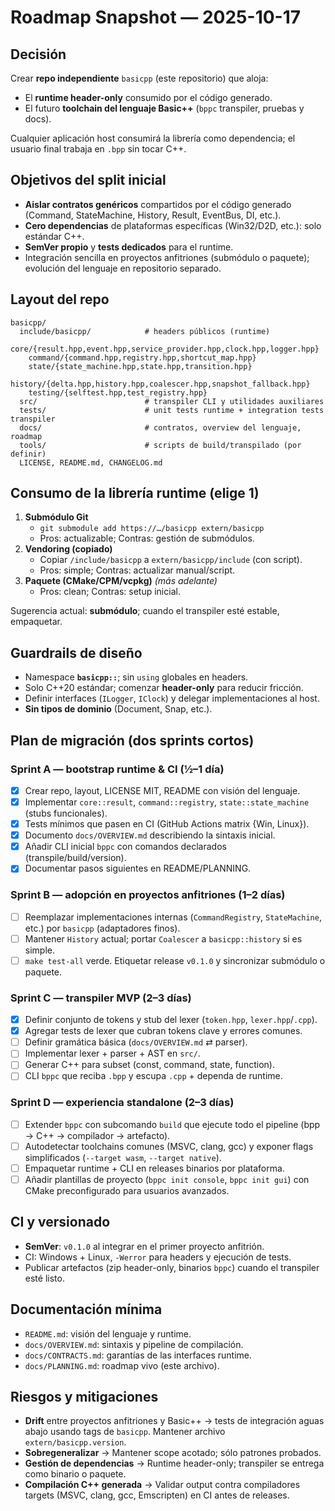 # Roadmap Snapshot — 2025-10-17

## Decisión

Crear **repo independiente** `basicpp` (este repositorio) que aloja:

- El **runtime header-only** consumido por el código generado.
- El futuro **toolchain del lenguaje Basic++** (`bppc` transpiler, pruebas y docs).

Cualquier aplicación host consumirá la librería como dependencia; el usuario final trabaja en `.bpp` sin tocar C++.

## Objetivos del split inicial

- **Aislar contratos genéricos** compartidos por el código generado (Command, StateMachine, History, Result, EventBus, DI, etc.).
- **Cero dependencias** de plataformas específicas (Win32/D2D, etc.): solo estándar C++.
- **SemVer propio** y **tests dedicados** para el runtime.
- Integración sencilla en proyectos anfitriones (submódulo o paquete); evolución del lenguaje en repositorio separado.

## Layout del repo

```
basicpp/
  include/basicpp/            # headers públicos (runtime)
    core/{result.hpp,event.hpp,service_provider.hpp,clock.hpp,logger.hpp}
    command/{command.hpp,registry.hpp,shortcut_map.hpp}
    state/{state_machine.hpp,state.hpp,transition.hpp}
    history/{delta.hpp,history.hpp,coalescer.hpp,snapshot_fallback.hpp}
    testing/{selftest.hpp,test_registry.hpp}
  src/                        # transpiler CLI y utilidades auxiliares
  tests/                      # unit tests runtime + integration tests transpiler
  docs/                       # contratos, overview del lenguaje, roadmap
  tools/                      # scripts de build/transpilado (por definir)
  LICENSE, README.md, CHANGELOG.md
```

## Consumo de la librería runtime (elige 1)

1. **Submódulo Git**
   - `git submodule add https://…/basicpp extern/basicpp`
   - Pros: actualizable; Contras: gestión de submódulos.
2. **Vendoring (copiado)**
   - Copiar `/include/basicpp` a `extern/basicpp/include` (con script).
   - Pros: simple; Contras: actualizar manual/script.
3. **Paquete (CMake/CPM/vcpkg)** *(más adelante)*
   - Pros: clean; Contras: setup inicial.

Sugerencia actual: **submódulo**; cuando el transpiler esté estable, empaquetar.

## Guardrails de diseño

- Namespace **`basicpp::`**; sin `using` globales en headers.
- Solo C++20 estándar; comenzar **header-only** para reducir fricción.
- Definir interfaces (`ILogger`, `IClock`) y delegar implementaciones al host.
- **Sin tipos de dominio** (Document, Snap, etc.).

## Plan de migración (dos sprints cortos)

### Sprint A — bootstrap runtime & CI (½–1 día)

- [x] Crear repo, layout, LICENSE MIT, README con visión del lenguaje.
- [x] Implementar `core::result`, `command::registry`, `state::state_machine` (stubs funcionales).
- [x] Tests mínimos que pasen en CI (GitHub Actions matrix {Win, Linux}).
- [x] Documento `docs/OVERVIEW.md` describiendo la sintaxis inicial.
- [x] Añadir CLI inicial `bppc` con comandos declarados (transpile/build/version).
- [x] Documentar pasos siguientes en README/PLANNING.

### Sprint B — adopción en proyectos anfitriones (1–2 días)

- [ ] Reemplazar implementaciones internas (`CommandRegistry`, `StateMachine`, etc.) por `basicpp` (adaptadores finos).
- [ ] Mantener `History` actual; portar `Coalescer` a `basicpp::history` si es simple.
- [ ] `make test-all` verde. Etiquetar release `v0.1.0` y sincronizar submódulo o paquete.

### Sprint C — transpiler MVP (2–3 días)

- [x] Definir conjunto de tokens y stub del lexer (`token.hpp`, `lexer.hpp`/`.cpp`).
- [x] Agregar tests de lexer que cubran tokens clave y errores comunes.
- [ ] Definir gramática básica (`docs/OVERVIEW.md` ⇄ parser).
- [ ] Implementar lexer + parser + AST en `src/`.
- [ ] Generar C++ para subset (const, command, state, function).
- [ ] CLI `bppc` que reciba `.bpp` y escupa `.cpp` + dependa de runtime.

### Sprint D — experiencia standalone (2–3 días)

- [ ] Extender `bppc` con subcomando `build` que ejecute todo el pipeline (bpp → C++ → compilador → artefacto).
- [ ] Autodetectar toolchains comunes (MSVC, clang, gcc) y exponer flags simplificados (`--target wasm`, `--target native`).
- [ ] Empaquetar runtime + CLI en releases binarios por plataforma.
- [ ] Añadir plantillas de proyecto (`bppc init console`, `bppc init gui`) con CMake preconfigurado para usuarios avanzados.

## CI y versionado

- **SemVer**: `v0.1.0` al integrar en el primer proyecto anfitrión.
- CI: Windows + Linux, `-Werror` para headers y ejecución de tests.
- Publicar artefactos (zip header-only, binarios `bppc`) cuando el transpiler esté listo.

## Documentación mínima

- `README.md`: visión del lenguaje y runtime.
- `docs/OVERVIEW.md`: sintaxis y pipeline de compilación.
- `docs/CONTRACTS.md`: garantías de las interfaces runtime.
- `docs/PLANNING.md`: roadmap vivo (este archivo).

## Riesgos y mitigaciones

- **Drift** entre proyectos anfitriones y Basic++ → tests de integración aguas abajo usando tags de `basicpp`. Mantener archivo `extern/basicpp.version`.
- **Sobregeneralizar** → Mantener scope acotado; sólo patrones probados.
- **Gestión de dependencias** → Runtime header-only; transpiler se entrega como binario o paquete.
- **Compilación C++ generada** → Validar output contra compiladores targets (MSVC, clang, gcc, Emscripten) en CI antes de releases.
